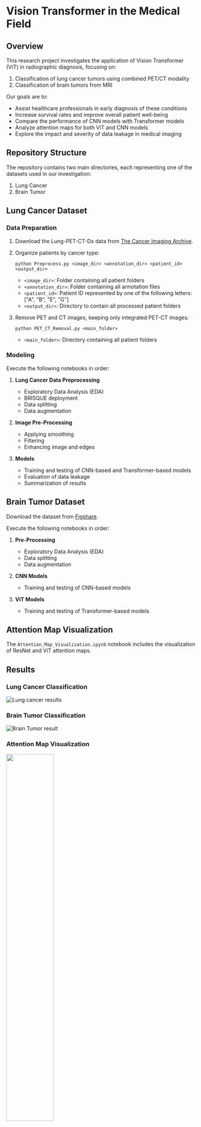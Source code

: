 # Vision Transformer in the Medical Field

## Overview

This research project investigates the application of Vision Transformer (ViT) in radiographic diagnosis, focusing on:

1. Classification of lung cancer tumors using combined PET/CT modality
2. Classification of brain tumors from MRI

Our goals are to:

- Assist healthcare professionals in early diagnosis of these conditions
- Increase survival rates and improve overall patient well-being
- Compare the performance of CNN models with Transformer models
- Analyze attention maps for both ViT and CNN models
- Explore the impact and severity of data leakage in medical imaging

## Repository Structure

The repository contains two main directories, each representing one of the datasets used in our investigation:

1. Lung Cancer
2. Brain Tumor

## Lung Cancer Dataset

### Data Preparation

1. Download the Lung-PET-CT-Dx data from [The Cancer Imaging Archive](https://www.cancerimagingarchive.net/collection/lung-pet-ct-dx/).

2. Organize patients by cancer type:
   ```
   python Preprocess.py <image_dir> <annotation_dir> <patient_id> <output_dir>
   ```
   - `<image_dir>`: Folder containing all patient folders
   - `<annotation_dir>`: Folder containing all annotation files
   - `<patient_id>`: Patient ID represented by one of the following letters: ["A", "B", "E", "G"]
   - `<output_dir>`: Directory to contain all processed patient folders

3. Remove PET and CT images, keeping only integrated PET-CT images:
   ```
   python PET_CT_Removal.py <main_folder>
   ```
   - `<main_folder>`: Directory containing all patient folders

### Modeling

Execute the following notebooks in order:

1. **Lung Cancer Data Preprocessing**
   - Exploratory Data Analysis (EDA)
   - BRISQUE deployment
   - Data splitting
   - Data augmentation

2. **Image Pre-Processing**
   - Applying smoothing
   - Filtering
   - Enhancing image and edges

3. **Models**
   - Training and testing of CNN-based and Transformer-based models
   - Evaluation of data leakage
   - Summarization of results

## Brain Tumor Dataset

Download the dataset from [Figshare](https://figshare.com/articles/dataset/brain_tumor_dataset/1512427).

Execute the following notebooks in order:

1. **Pre-Processing**
   - Exploratory Data Analysis (EDA)
   - Data splitting
   - Data augmentation

2. **CNN Models**
   - Training and testing of CNN-based models

3. **ViT Models**
   - Training and testing of Transformer-based models

## Attention Map Visualization

The `Attention_Map_Visualization.ipynb` notebook includes the visualization of ResNet and ViT attention maps.

## Results

### Lung Cancer Classification

![Lung cancer results](https://github.com/user-attachments/assets/9f4b9896-67a0-424e-ab9c-ea2c0fc4c459)

### Brain Tumor Classification

![Brain Tumor result](https://github.com/user-attachments/assets/3c53ccaf-51c4-4bf7-a7ed-db2bee9263fb)

### Attention Map Visualization
<img src="https://github.com/user-attachments/assets/fbdd8a26-774d-473c-a01f-82b1ad3e3daa" width="50%" />

The figure represents the attention maps for
different models across various scenarios: A) Models trained on the brain tumor dataset.
B) Models trained on the lung cancer dataset. C) Models trained on the leaked lung
cancer dataset.


### Data Leakage Analysis

Our study on data leakage in the lung cancer dataset revealed significant insights:

1. **Methodology**: We introduced two types of data leakage during data splitting:
   - Splitting without considering patient boundaries, keeping original labels.
   - Same splitting method, but with randomly assigned labels.

2. **Model Performance**:
   - ResNet:
     - Achieved over 99% accuracy across all metrics in both approaches.
     - Showed high sensitivity to data leakage.
   - ViT B/16:
     - Improved to over 70% in most metrics with original labels.
     - Performed similar to non-leaked data with random labels, but still exceeded the 33.33% benchmark.

3. **Key Findings**:
   - Both models showed inflated performance due to data leakage.
   - ResNet appeared more susceptible to data leakage than ViT B/16.
   - ViT B/16's attention maps focused on the entire image rather than specific areas like tumors, indicating potential "memorization" of images.

4. **Implications**:
   - Results comparable to previous studies suggest possible widespread data leakage issues in the field.
   - Highlights the critical importance of careful data handling in medical imaging AI research.
   - Demonstrates the need for robust validation techniques to ensure model generalizability.

This analysis underscores the severity of data leakage in deep learning models for medical imaging and emphasizes the importance of rigorous data management practices in AI research.

## Model Weights

All model weights for both datasets can be downloaded from [Google Drive](https://drive.google.com/file/d/1g823_CNVHnPJF2k4lAM_uGuCf_XQXc_C/view?usp=sharing).

## Conclusion and Future Work

Our study on Vision Transformers (ViT) in radiographic diagnosis yielded several important insights:

- ViTs performed well in brain tumor detection but were slightly outperformed by CNNs.
- Both model types struggled with lung cancer detection, highlighting dataset complexity.
- Data leakage significantly impacted results, with CNNs showing higher sensitivity than ViTs.
- Attention map analysis revealed CNNs focus on specific regions, while ViTs capture broader features.

**Limitations** included small dataset sizes, limited GPU resources, and inconsistencies in previous research using the same dataset.

**Future research directions**
- Improving ViT interpretability through attention map analysis.
- Exploring Transformers in other medical imaging tasks (e.g., object detection, segmentation).
- Enhancing ViT performance on smaller datasets.
- Developing robust techniques to prevent and detect data leakage.

This study underscores the potential of Vision Transformers in medical image analysis while emphasizing the need for data integrity and proper experimental design in AI research.

## Requirements

All required libraries are listed in the respective Jupyter notebooks. Please refer to each notebook for the specific libraries needed to run that part of the project.

## Acknowledgements

This project was completed by Ahmed Jafar under the supervision of Prof. Luca Citi as part of a master's thesis.
